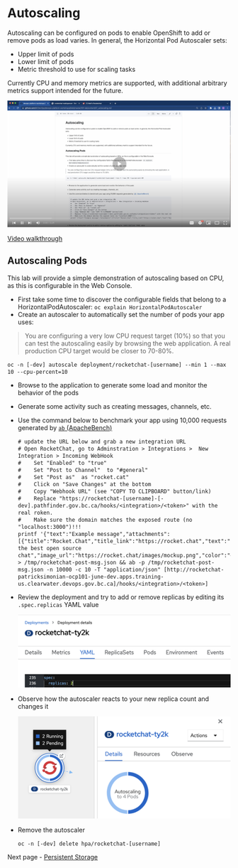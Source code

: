 # Autoscaling
Autoscaling can be configured on pods to enable OpenShift to add or remove pods as load varies. In general, the Horizontal Pod Autoscaler sets: 
    
- Upper limit of pods
- Lower limit of pods
- Metric threshold to use for scaling tasks

Currently CPU and memory metrics are supported, with additional arbitrary metrics support intended for the future. 

[![Video Walkthrough Thumbnail](././images/07_autoscaling_thumb.png)](https://youtu.be/ot-pE495JLE)

[Video walkthrough](https://youtu.be/ot-pE495JLE)

## Autoscaling Pods
This lab will provide a simple demonstration of autoscaling based on CPU, as this is configurable in the Web Console. 

- First take some time to discover the configurable fields that belong to a HorizontalPodAutoscaler: `oc explain HorizontalPodAutoscaler` 
- Create an autoscaler to automatically set the number of pods your app uses:
> You are configuring a very low CPU request target (10%) so that you can test the autoscaling easily by browsing the web application. A real production CPU target would be closer to 70-80%.
```oc:cli
oc -n [-dev] autoscale deployment/rocketchat-[username] --min 1 --max 10 --cpu-percent=10
```

- Browse to the application to generate some load and monitor the behavior of the pods
- Generate some activity such as creating messages, channels, etc. 
- Use the command below to benchmark your app using 10,000 requests generated by [`ab` (ApacheBench)](https://httpd.apache.org/docs/current/programs/ab.html)
  ```oc:cli
  # update the URL below and grab a new integration URL
  # Open RocketChat, go to Adminstration > Integrations >  New Integration > Incoming WebHook
  #    Set "Enabled" to "true"
  #    Set "Post to Channel"  to "#general"
  #    Set "Post as"  as "rocket.cat"
  #    Click on "Save Changes" at the bottom
  #    Copy "Webhook URL" (see "COPY TO CLIPBOARD" button/link)
  #    Replace "https://rocketchat-[username]-[-dev].pathfinder.gov.bc.ca/hooks/<integration>/<token>" with the real roken.
  #    Make sure the domain matches the exposed route (no "localhost:3000")!!!
  printf '{"text":"Example message","attachments":[{"title":"Rocket.Chat","title_link":"https://rocket.chat","text":"Rocket.Chat, the best open source chat","image_url":"https://rocket.chat/images/mockup.png","color":"#764FA5"}]}' > /tmp/rocketchat-post-msg.json && ab -p /tmp/rocketchat-post-msg.json -n 10000 -c 10 -T "application/json" [http://rocketchat-patricksimonian-ocp101-june-dev.apps.training-us.clearwater.devops.gov.bc.ca]/hooks/<integration>/<token>]
  ```

- Review the deployment and try to add or remove replicas by editing its `.spec.replicas` YAML value

  ![Editing a deployment's YAML to change the replica count](./images/07_autoscaling_01.png)

- Observe how the autoscaler reacts to your new replica count and changes it

  ![Topology view showing the autoscaler changing the replica count](./images/07_autoscaling_02.png)

- Remove the autoscaler
  ```oc:cli
  oc -n [-dev] delete hpa/rocketchat-[username]
  ```

Next page - [Persistent Storage](./08_persistent_storage.md)
